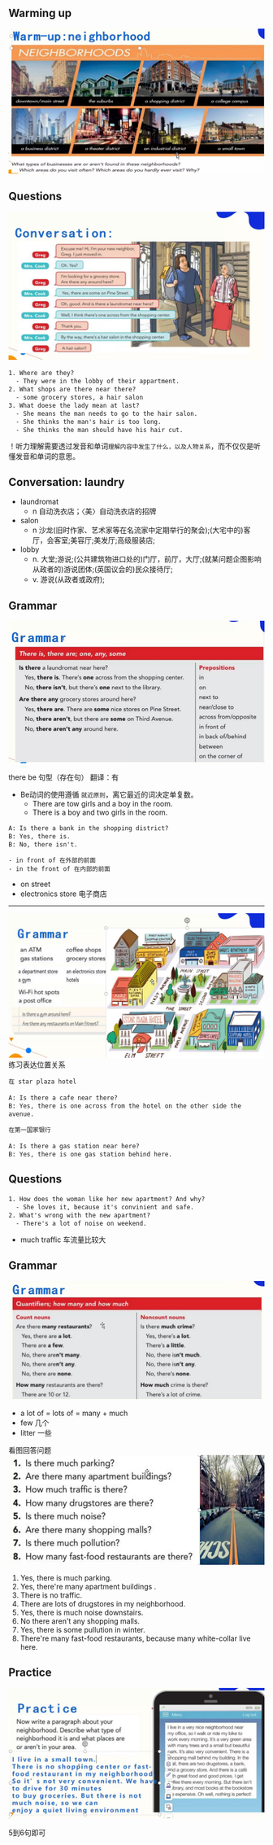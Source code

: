 ## Warming up
![](1.png)
## Questions

![](./2.png)
```
1. Where are they?
  - They were in the lobby of their appartment.
2. What shops are there near there?
  - some grocery stores, a hair salon
3. What doese the lady mean at last?
  - She means the man needs to go to the hair salon.
  - She thinks the man's hair is too long.
  - She thinks the man should have his hair cut.
```

！听力理解需要透过发音和单词`理解内容中发生了什么，以及人物关系`，而不仅仅是听懂发音和单词的意思。

## Conversation: laundry
- laundromat 
   - n 自动洗衣店；〈美〉自动洗衣店的招牌
- salon
  - n 沙龙(旧时作家、艺术家等在名流家中定期举行的聚会);(大宅中的)客厅，会客室;美容厅;美发厅;高级服装店;
- lobby
  - n. 大堂;游说;(公共建筑物进口处的)门厅，前厅，大厅;(就某问题企图影响从政者的)游说团体;(英国议会的)民众接待厅;
  - v. 游说(从政者或政府);

## Grammar
![](./3.png)

there be 句型（存在句）
翻译：有
- Be动词的使用遵循 `就近原则`，离它最近的词决定单复数。
  - There are tow girls and a boy in the room.
  - There is a boy and two girls in the room.


```
A: Is there a bank in the shopping district?
B: Yes, there is.
B: No, there isn't.
```

```
- in front of 在外部的前面
- in the front of 在内部的前面
```

- on street 
- electronics store 电子商店
---
![](./4.png)
练习表达位置关系
```
在 star plaza hotel

A: Is there a cafe near there?
B: Yes, there is one across from the hotel on the other side the avenue.
```
```
在第一国家银行

A: Is there a gas station near here?
B: Yes, there is one gas station behind here.
```

## Questions
```
1. How does the woman like her new apartment? And why?
  - She loves it, because it's convinient and safe.
2. What's wrong with the new apartment?
  - There's a lot of noise on weekend. 
```
- much traffic 车流量比较大

## Grammar
![](./5.png)
- a lot of = lots of  = many + much
- few 几个
- litter 一些

看图回答问题
![](6.png)

1. Yes, there is much parking.
2. Yes, there're many apartment buildings .
3. There is no traffic.
4. There are lots of drugstores in my neighborhood.
5. Yes, there is much noise downstairs.
6. No there aren't any shopping malls.
7. Yes, there is some pullution in winter.
8. There're many fast-food restaurants, because many white-collar live here.

## Practice
![](7.png)

5到6句即可